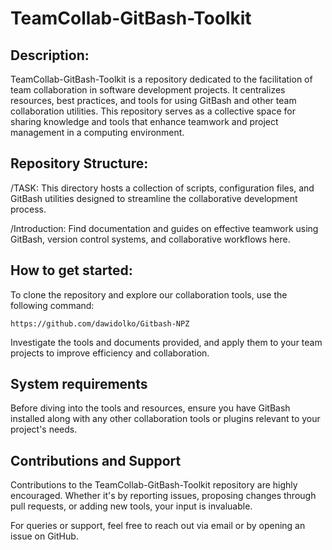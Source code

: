 # TeamCollab-GitBash-Toolkit

## **Description:**

TeamCollab-GitBash-Toolkit is a repository dedicated to the facilitation of team collaboration in software development projects. It centralizes resources, best practices, and tools for using GitBash and other team collaboration utilities. This repository serves as a collective space for sharing knowledge and tools that enhance teamwork and project management in a computing environment.

## **Repository Structure:**

/TASK: This directory hosts a collection of scripts, configuration files, and GitBash utilities designed to streamline the collaborative development process.

/Introduction: Find documentation and guides on effective teamwork using GitBash, version control systems, and collaborative workflows here.

## **How to get started:**

To clone the repository and explore our collaboration tools, use the following command:

```
https://github.com/dawidolko/Gitbash-NPZ
```

Investigate the tools and documents provided, and apply them to your team projects to improve efficiency and collaboration.

## **System requirements**

Before diving into the tools and resources, ensure you have GitBash installed along with any other collaboration tools or plugins relevant to your project's needs.

## **Contributions and Support**

Contributions to the TeamCollab-GitBash-Toolkit repository are highly encouraged. Whether it's by reporting issues, proposing changes through pull requests, or adding new tools, your input is invaluable.

For queries or support, feel free to reach out via email or by opening an issue on GitHub.
